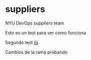 # suppliers
NYU DevOps suppliers team


Esto es un test para ver como funciona

Segundo test   jjjj

Cambios de la rama probando